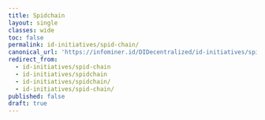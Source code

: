 ```yaml
---
title: Spidchain
layout: single
classes: wide
toc: false
permalink: id-initiatives/spid-chain/
canonical_url: 'https://infominer.id/DIDecentralized/id-initiatives/spid-chain/'
redirect_from: 
  - id-initiatives/spid-chain
  - id-initiatives/spidchain
  - id-initiatives/spidchain/
  - id-initiatives/spid-chain/
published: false
draft: true
---
```


